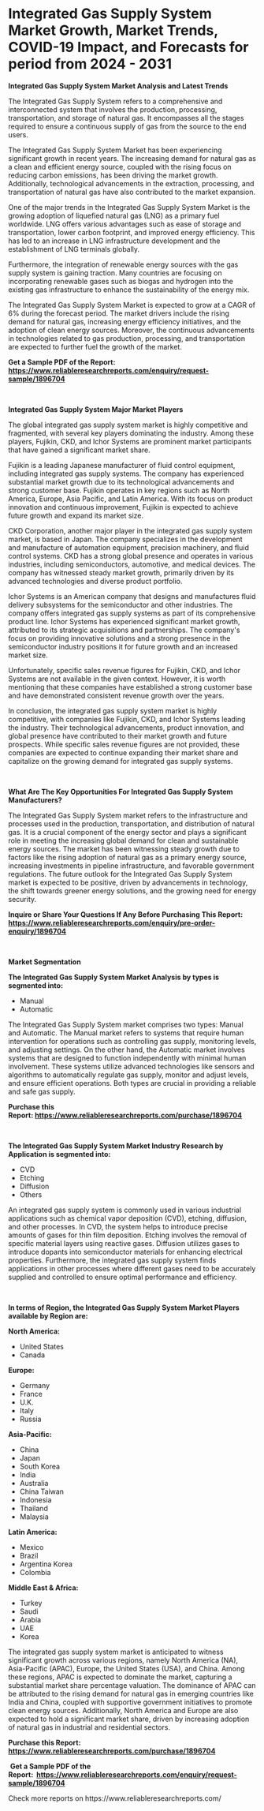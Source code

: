 <p><h1>Integrated Gas Supply System Market Growth, Market Trends, COVID-19 Impact, and Forecasts for period from 2024 - 2031</h1></p><p><strong>Integrated Gas Supply System Market Analysis and Latest Trends</strong></p>
<p><p>The Integrated Gas Supply System refers to a comprehensive and interconnected system that involves the production, processing, transportation, and storage of natural gas. It encompasses all the stages required to ensure a continuous supply of gas from the source to the end users.</p><p>The Integrated Gas Supply System Market has been experiencing significant growth in recent years. The increasing demand for natural gas as a clean and efficient energy source, coupled with the rising focus on reducing carbon emissions, has been driving the market growth. Additionally, technological advancements in the extraction, processing, and transportation of natural gas have also contributed to the market expansion.</p><p>One of the major trends in the Integrated Gas Supply System Market is the growing adoption of liquefied natural gas (LNG) as a primary fuel worldwide. LNG offers various advantages such as ease of storage and transportation, lower carbon footprint, and improved energy efficiency. This has led to an increase in LNG infrastructure development and the establishment of LNG terminals globally.</p><p>Furthermore, the integration of renewable energy sources with the gas supply system is gaining traction. Many countries are focusing on incorporating renewable gases such as biogas and hydrogen into the existing gas infrastructure to enhance the sustainability of the energy mix.</p><p>The Integrated Gas Supply System Market is expected to grow at a CAGR of 6% during the forecast period. The market drivers include the rising demand for natural gas, increasing energy efficiency initiatives, and the adoption of clean energy sources. Moreover, the continuous advancements in technologies related to gas production, processing, and transportation are expected to further fuel the growth of the market.</p></p>
<p><strong>Get a Sample PDF of the Report:&nbsp; <a href="https://www.reliableresearchreports.com/enquiry/request-sample/1896704">https://www.reliableresearchreports.com/enquiry/request-sample/1896704</a></strong></p>
<p>&nbsp;</p>
<p><strong>Integrated Gas Supply System Major Market Players</strong></p>
<p><p>The global integrated gas supply system market is highly competitive and fragmented, with several key players dominating the industry. Among these players, Fujikin, CKD, and Ichor Systems are prominent market participants that have gained a significant market share. </p><p>Fujikin is a leading Japanese manufacturer of fluid control equipment, including integrated gas supply systems. The company has experienced substantial market growth due to its technological advancements and strong customer base. Fujikin operates in key regions such as North America, Europe, Asia Pacific, and Latin America. With its focus on product innovation and continuous improvement, Fujikin is expected to achieve future growth and expand its market size.</p><p>CKD Corporation, another major player in the integrated gas supply system market, is based in Japan. The company specializes in the development and manufacture of automation equipment, precision machinery, and fluid control systems. CKD has a strong global presence and operates in various industries, including semiconductors, automotive, and medical devices. The company has witnessed steady market growth, primarily driven by its advanced technologies and diverse product portfolio.</p><p>Ichor Systems is an American company that designs and manufactures fluid delivery subsystems for the semiconductor and other industries. The company offers integrated gas supply systems as part of its comprehensive product line. Ichor Systems has experienced significant market growth, attributed to its strategic acquisitions and partnerships. The company's focus on providing innovative solutions and a strong presence in the semiconductor industry positions it for future growth and an increased market size.</p><p>Unfortunately, specific sales revenue figures for Fujikin, CKD, and Ichor Systems are not available in the given context. However, it is worth mentioning that these companies have established a strong customer base and have demonstrated consistent revenue growth over the years.</p><p>In conclusion, the integrated gas supply system market is highly competitive, with companies like Fujikin, CKD, and Ichor Systems leading the industry. Their technological advancements, product innovation, and global presence have contributed to their market growth and future prospects. While specific sales revenue figures are not provided, these companies are expected to continue expanding their market share and capitalize on the growing demand for integrated gas supply systems.</p></p>
<p>&nbsp;</p>
<p><strong>What Are The Key Opportunities For Integrated Gas Supply System Manufacturers?</strong></p>
<p><p>The Integrated Gas Supply System market refers to the infrastructure and processes used in the production, transportation, and distribution of natural gas. It is a crucial component of the energy sector and plays a significant role in meeting the increasing global demand for clean and sustainable energy sources. The market has been witnessing steady growth due to factors like the rising adoption of natural gas as a primary energy source, increasing investments in pipeline infrastructure, and favorable government regulations. The future outlook for the Integrated Gas Supply System market is expected to be positive, driven by advancements in technology, the shift towards greener energy solutions, and the growing need for energy security.</p></p>
<p><strong>Inquire or Share Your Questions If Any Before Purchasing This Report: <a href="https://www.reliableresearchreports.com/enquiry/pre-order-enquiry/1896704">https://www.reliableresearchreports.com/enquiry/pre-order-enquiry/1896704</a></strong></p>
<p>&nbsp;</p>
<p><strong>Market Segmentation</strong></p>
<p><strong>The Integrated Gas Supply System Market Analysis by types is segmented into:</strong></p>
<p><ul><li>Manual</li><li>Automatic</li></ul></p>
<p><p>The Integrated Gas Supply System market comprises two types: Manual and Automatic. The Manual market refers to systems that require human intervention for operations such as controlling gas supply, monitoring levels, and adjusting settings. On the other hand, the Automatic market involves systems that are designed to function independently with minimal human involvement. These systems utilize advanced technologies like sensors and algorithms to automatically regulate gas supply, monitor and adjust levels, and ensure efficient operations. Both types are crucial in providing a reliable and safe gas supply.</p></p>
<p><strong>Purchase this Report:&nbsp;<a href="https://www.reliableresearchreports.com/purchase/1896704">https://www.reliableresearchreports.com/purchase/1896704</a></strong></p>
<p>&nbsp;</p>
<p><strong>The Integrated Gas Supply System Market Industry Research by Application is segmented into:</strong></p>
<p><ul><li>CVD</li><li>Etching</li><li>Diffusion</li><li>Others</li></ul></p>
<p><p>An integrated gas supply system is commonly used in various industrial applications such as chemical vapor deposition (CVD), etching, diffusion, and other processes. In CVD, the system helps to introduce precise amounts of gases for thin film deposition. Etching involves the removal of specific material layers using reactive gases. Diffusion utilizes gases to introduce dopants into semiconductor materials for enhancing electrical properties. Furthermore, the integrated gas supply system finds applications in other processes where different gases need to be accurately supplied and controlled to ensure optimal performance and efficiency.</p></p>
<p>&nbsp;</p>
<p><strong>In terms of Region, the Integrated Gas Supply System Market Players available by Region are:</strong></p>
<p>
    <p> <strong> North America: </strong>
        <ul>
            <li>United States</li>
            <li>Canada</li>
        </ul>
        </p> 
    <p> <strong> Europe: </strong>
        <ul>
            <li>Germany</li>
            <li>France</li>
            <li>U.K.</li>
            <li>Italy</li>
            <li>Russia</li>
        </ul>
        </p> 
    <p> <strong> Asia-Pacific: </strong>
        <ul>
            <li>China</li>
            <li>Japan</li>
            <li>South Korea</li>
            <li>India</li>
            <li>Australia</li>
            <li>China Taiwan</li>
            <li>Indonesia</li>
            <li>Thailand</li>
            <li>Malaysia</li>
        </ul>
        </p> 
    <p> <strong> Latin America: </strong>
        <ul>
            <li>Mexico</li>
            <li>Brazil</li>
            <li>Argentina Korea</li>
            <li>Colombia</li>
        </ul>
        </p> 
    <p> <strong> Middle East & Africa: </strong>
        <ul>
            <li>Turkey</li>
            <li>Saudi</li>
            <li>Arabia</li>
            <li>UAE</li>
            <li>Korea</li>
        </ul>
    </p>
    </p>
<p><p>The integrated gas supply system market is anticipated to witness significant growth across various regions, namely North America (NA), Asia-Pacific (APAC), Europe, the United States (USA), and China. Among these regions, APAC is expected to dominate the market, capturing a substantial market share percentage valuation. The dominance of APAC can be attributed to the rising demand for natural gas in emerging countries like India and China, coupled with supportive government initiatives to promote clean energy sources. Additionally, North America and Europe are also expected to hold a significant market share, driven by increasing adoption of natural gas in industrial and residential sectors.</p></p>
<p><strong>Purchase this Report: <a href="https://www.reliableresearchreports.com/purchase/1896704">https://www.reliableresearchreports.com/purchase/1896704</a></strong></p>
<p>&nbsp;<strong>Get a Sample PDF of the Report:&nbsp;&nbsp;<a href="https://www.reliableresearchreports.com/enquiry/request-sample/1896704">https://www.reliableresearchreports.com/enquiry/request-sample/1896704</a></strong></p>
<p><strong></strong></p>
<p>Check more reports on https://www.reliableresearchreports.com/</p>